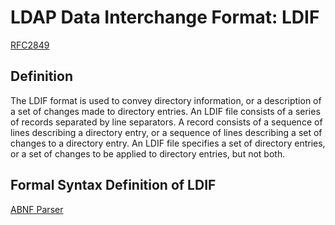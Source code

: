 # LDAP Data Interchange Format: LDIF
[RFC2849](https://tools.ietf.org/html/rfc2849)

## Definition
The LDIF format is used to convey directory information, or a description of a set of changes made to directory entries.
An LDIF file consists of a series of records separated by line separators.
A record consists of a sequence of lines describing a directory entry, 
or a sequence of lines describing a set of changes to a directory entry.
An LDIF file specifies a set of directory entries, or a set of changes to be applied to directory entries, but not both.

## Formal Syntax Definition of LDIF
[ABNF Parser](https://github.com/elimity-com/abnf/)

